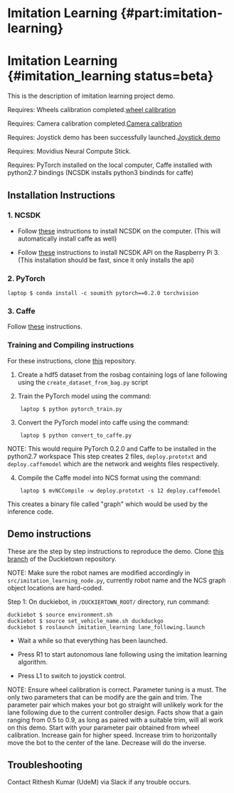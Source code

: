 # Imitation Learning {#part:imitation-learning}

# Imitation Learning {#imitation_learning status=beta}

This is the description of imitation learning project demo.

<div class='requirements' markdown="1">

Requires: Wheels calibration completed.[wheel calibration](#wheel-calibration)

Requires: Camera calibration completed.[Camera calibration](#camera-calib)

Requires: Joystick demo has been successfully launched.[Joystick demo](#rc-control)

Requires: Movidius Neural Compute Stick.

Requires: PyTorch installed on the local computer, Caffe installed with python2.7 bindings (NCSDK installs python3 bindinds for caffe)
</div>

## Installation Instructions

### 1. NCSDK

* Follow [these](https://developer.movidius.com/start) instructions to install NCSDK on the computer. (This will automatically install caffe as well)

* Follow [these](https://movidius.github.io/blog/ncs-apps-on-rpi/) instructions to install NCSDK API on the Raspberry Pi 3. (This installation should be fast, since it only installs the api)

### 2. PyTorch

    laptop $ conda install -c soumith pytorch==0.2.0 torchvision

### 3. Caffe

Follow [these](http://caffe.berkeleyvision.org/install_apt.html) instructions.

### Training and Compiling instructions

For these instructions, clone [this](https://github.com/ritheshkumar95/imitation_learning/tree/rithesh_branch) repository.

1. Create a hdf5 dataset from the rosbag containing logs of lane following using the `create_dataset_from_bag.py` script

2. Train the PyTorch model using the command:

```shell
    laptop $ python pytorch_train.py
```

3. Convert the PyTorch model into caffe using the command:

```shell
    laptop $ python convert_to_caffe.py
```    

   NOTE: This would require PyTorch 0.2.0 and Caffe to be installed in the python2.7 workspace
   This step creates 2 files, `deploy.prototxt` and `deploy.caffemodel` which are the network and weights files respectively.

4. Compile the Caffe model into NCS format using the command:

```shell
    laptop $ mvNCCompile -w deploy.prototxt -s 12 deploy.caffemodel
```
   This creates a binary file called "graph" which would be used by the inference code.


## Demo instructions

These are the step by step instructions to reproduce the demo.
Clone [this branch](https://github.com/duckietown/Software/tree/ritheshkumar95-project/) of the Duckietown repository.

NOTE: Make sure the robot names are modified accordingly in `src/imitation_learning_node.py`, currently robot name and the NCS graph object locations are hard-coded.

Step 1: On duckiebot, in `/DUCKIERTOWN_ROOT/` directory, run command:

    duckiebot $ source environment.sh
    duckiebot $ source set_vehicle_name.sh duckduckgo
    duckiebot $ roslaunch imitation_learning lane_following.launch

* Wait a while so that everything has been launched.

* Press R1 to start autonomous lane following using the imitation learning algorithm.

* Press L1 to switch to joystick control.

NOTE: Ensure wheel calibration is correct. Parameter tuning is a must. The only two parameters that can be modify are the gain and trim. The parameter pair which makes your bot go straight will unlikely work for the lane following due to the current controller design. Facts show that a gain ranging from 0.5 to 0.9, as long as paired with a suitable trim, will all work on this demo. Start with your parameter pair obtained from wheel calibration. Increase gain for higher speed. Increase trim to horizontally move the bot to the center of the lane. Decrease will do the inverse.

## Troubleshooting

Contact Rithesh Kumar (UdeM) via Slack if any trouble occurs.
